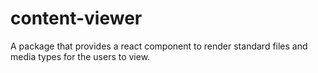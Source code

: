 # content-viewer
A package that provides a react component to render standard files and media types for the users to view.
